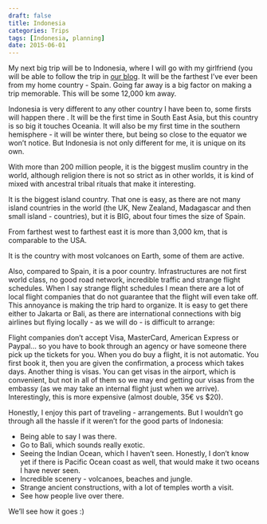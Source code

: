 ```yaml
---
draft: false
title: Indonesia
categories: Trips
tags: [Indonesia, planning]
date: 2015-06-01
---
```


My next big trip will be to Indonesia, where I will go with my girlfriend (you will be able to follow the trip in [our blog](https://www.kmc2.tk). It will be the farthest I’ve ever been from my home country - Spain. Going far away is a big factor on making a trip memorable. This will be some 12,000 km away.

Indonesia is very different to any other country I have been to, some firsts will happen there . It will be the first time in South East Asia, but this country is so big it touches Oceania. It will also be my first time in the southern hemisphere - it will be winter there, but being so close to the equator we won’t notice. But Indonesia is not only different for me, it is unique on its own.

With more than 200 million people, it is the biggest muslim country in the world, although religion there is not so strict as in other worlds, it is kind of mixed with ancestral tribal rituals that make it interesting.

It is the biggest island country. That one is easy, as there are not many island countries in the world (the UK, New Zealand, Madagascar and then small island - countries), but it is BIG, about four times the size of Spain.

From farthest west to farthest east it is more than 3,000 km, that is comparable to the USA.

It is the country with most volcanoes on Earth, some of them are active.

Also, compared to Spain, it is a poor country. Infrastructures are not first world class, no good road network, incredible traffic and strange flight schedules. When I say strange flight schedules I mean there are a lot of local flight companies that do not guarantee that the flight will even take off. This annoyance is making the trip hard to organize. It is easy to get there either to Jakarta or Bali, as there are international connections with big airlines but flying locally - as we will do - is difficult to arrange:

Flight companies don’t accept Visa, MasterCard, American Express or Paypal… so you have to book through an agency or have someone there pick up the tickets for you. When you do buy a flight, it is not automatic. You first book it, then you are given the confirmation, a process which takes days. Another thing is visas. You can get visas in the airport, which is convenient, but not in all of them so we may end getting our visas from the embassy (as we may take an internal flight just when we arrive). Interestingly, this is more expensive (almost double, 35€ vs $20).

Honestly, I enjoy this part of traveling - arrangements. But I wouldn’t go through all the hassle if it weren’t for the good parts of Indonesia:

- Being able to say I was there.
- Go to Bali, which sounds really exotic.
- Seeing the Indian Ocean, which I haven’t seen. Honestly, I don’t know yet if there is Pacific Ocean coast as well, that would make it two oceans I have never seen.
- Incredible scenery - volcanoes, beaches and jungle.
- Strange ancient constructions, with a lot of temples worth a visit.
- See how people live over there.

We’ll see how it goes :)
